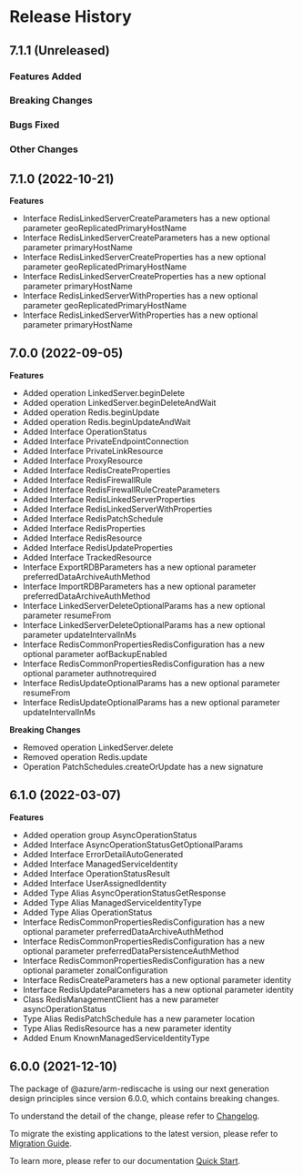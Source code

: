 # Release History

## 7.1.1 (Unreleased)

### Features Added

### Breaking Changes

### Bugs Fixed

### Other Changes

## 7.1.0 (2022-10-21)
    
**Features**

  - Interface RedisLinkedServerCreateParameters has a new optional parameter geoReplicatedPrimaryHostName
  - Interface RedisLinkedServerCreateParameters has a new optional parameter primaryHostName
  - Interface RedisLinkedServerCreateProperties has a new optional parameter geoReplicatedPrimaryHostName
  - Interface RedisLinkedServerCreateProperties has a new optional parameter primaryHostName
  - Interface RedisLinkedServerWithProperties has a new optional parameter geoReplicatedPrimaryHostName
  - Interface RedisLinkedServerWithProperties has a new optional parameter primaryHostName
    
    
## 7.0.0 (2022-09-05)
    
**Features**

  - Added operation LinkedServer.beginDelete
  - Added operation LinkedServer.beginDeleteAndWait
  - Added operation Redis.beginUpdate
  - Added operation Redis.beginUpdateAndWait
  - Added Interface OperationStatus
  - Added Interface PrivateEndpointConnection
  - Added Interface PrivateLinkResource
  - Added Interface ProxyResource
  - Added Interface RedisCreateProperties
  - Added Interface RedisFirewallRule
  - Added Interface RedisFirewallRuleCreateParameters
  - Added Interface RedisLinkedServerProperties
  - Added Interface RedisLinkedServerWithProperties
  - Added Interface RedisPatchSchedule
  - Added Interface RedisProperties
  - Added Interface RedisResource
  - Added Interface RedisUpdateProperties
  - Added Interface TrackedResource
  - Interface ExportRDBParameters has a new optional parameter preferredDataArchiveAuthMethod
  - Interface ImportRDBParameters has a new optional parameter preferredDataArchiveAuthMethod
  - Interface LinkedServerDeleteOptionalParams has a new optional parameter resumeFrom
  - Interface LinkedServerDeleteOptionalParams has a new optional parameter updateIntervalInMs
  - Interface RedisCommonPropertiesRedisConfiguration has a new optional parameter aofBackupEnabled
  - Interface RedisCommonPropertiesRedisConfiguration has a new optional parameter authnotrequired
  - Interface RedisUpdateOptionalParams has a new optional parameter resumeFrom
  - Interface RedisUpdateOptionalParams has a new optional parameter updateIntervalInMs

**Breaking Changes**

  - Removed operation LinkedServer.delete
  - Removed operation Redis.update
  - Operation PatchSchedules.createOrUpdate has a new signature
    
    
## 6.1.0 (2022-03-07)
    
**Features**

  - Added operation group AsyncOperationStatus
  - Added Interface AsyncOperationStatusGetOptionalParams
  - Added Interface ErrorDetailAutoGenerated
  - Added Interface ManagedServiceIdentity
  - Added Interface OperationStatusResult
  - Added Interface UserAssignedIdentity
  - Added Type Alias AsyncOperationStatusGetResponse
  - Added Type Alias ManagedServiceIdentityType
  - Added Type Alias OperationStatus
  - Interface RedisCommonPropertiesRedisConfiguration has a new optional parameter preferredDataArchiveAuthMethod
  - Interface RedisCommonPropertiesRedisConfiguration has a new optional parameter preferredDataPersistenceAuthMethod
  - Interface RedisCommonPropertiesRedisConfiguration has a new optional parameter zonalConfiguration
  - Interface RedisCreateParameters has a new optional parameter identity
  - Interface RedisUpdateParameters has a new optional parameter identity
  - Class RedisManagementClient has a new parameter asyncOperationStatus
  - Type Alias RedisPatchSchedule has a new parameter location
  - Type Alias RedisResource has a new parameter identity
  - Added Enum KnownManagedServiceIdentityType
    
    
## 6.0.0 (2021-12-10)

The package of @azure/arm-rediscache is using our next generation design principles since version 6.0.0, which contains breaking changes.

To understand the detail of the change, please refer to [Changelog](https://aka.ms/js-track2-changelog).

To migrate the existing applications to the latest version, please refer to [Migration Guide](https://aka.ms/js-track2-migration-guide).

To learn more, please refer to our documentation [Quick Start](https://aka.ms/js-track2-quickstart).
